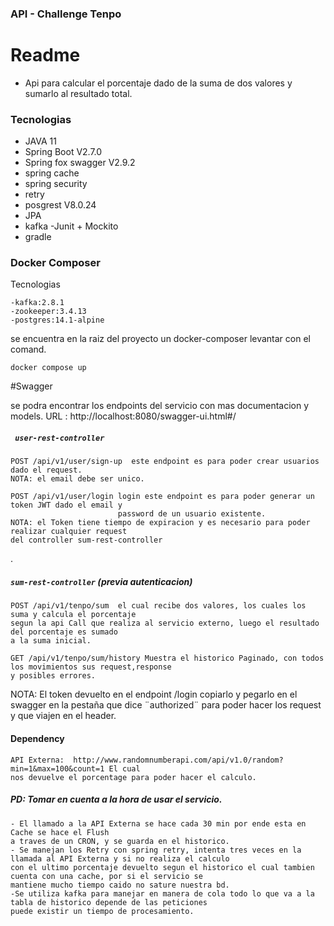 ### API - Challenge Tenpo

# Readme

- Api para calcular el porcentaje dado de la suma de dos valores y sumarlo al  resultado total.


### Tecnologias

- JAVA 11
- Spring Boot V2.7.0
- Spring fox swagger V2.9.2
- spring cache
- spring security
- retry
- posgrest V8.0.24
- JPA
- kafka
-Junit + Mockito
- gradle 


### Docker Composer
Tecnologias

    -kafka:2.8.1
    -zookeeper:3.4.13
    -postgres:14.1-alpine 

se encuentra en la raiz del proyecto un docker-composer levantar con el comand.

    docker compose up

#Swagger

se podra encontrar los endpoints del servicio con mas documentacion y models.
URL : http://localhost:8080/swagger-ui.html#/

##### ` user-rest-controller` 
    POST /api/v1/user/sign-up  este endpoint es para poder crear usuarios dado el request.
    NOTA: el email debe ser unico.

    POST /api/v1/user/login login este endpoint es para poder generar un token JWT dado el email y 
                            password de un usuario existente.
    NOTA: el Token tiene tiempo de expiracion y es necesario para poder realizar cualquier request 
    del controller sum-rest-controller
.

##### `sum-rest-controller` (previa autenticacion)
    POST /api/v1/tenpo/sum  el cual recibe dos valores, los cuales los suma y calcula el porcentaje 
    segun la api Call que realiza al servicio externo, luego el resultado del porcentaje es sumado 
    a la suma inicial.

    GET /api/v1/tenpo/sum/history Muestra el historico Paginado, con todos los movimientos sus request,response
    y posibles errores.

NOTA: El token devuelto en el endpoint /login copiarlo y pegarlo en el swagger en la
pestaña que dice ¨authorized¨ para poder hacer los request y que viajen en el header.

#### Dependency
    API Externa:  http://www.randomnumberapi.com/api/v1.0/random?min=1&max=100&count=1 El cual 
    nos devuelve el porcentage para poder hacer el calculo.

##### PD: Tomar en cuenta a la hora de usar el servicio.

    - El llamado a la API Externa se hace cada 30 min por ende esta en Cache se hace el Flush
    a traves de un CRON, y se guarda en el historico.
    - Se manejan los Retry con spring retry, intenta tres veces en la llamada al API Externa y si no realiza el calculo 
    con el ultimo porcentaje devuelto segun el historico el cual tambien cuenta con una cache, por si el servicio se 
    mantiene mucho tiempo caido no sature nuestra bd.
    -Se utiliza kafka para manejar en manera de cola todo lo que va a la tabla de historico depende de las peticiones 
    puede existir un tiempo de procesamiento.
    
    











